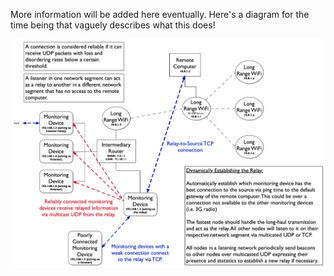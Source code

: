 More information will be added here eventually. Here's a diagram for the time being that vaguely describes what this does!

![It would appear your browser does not support images, lol](https://github.com/ownaginatious/formulahybrid-telemetry/blob/master/documentation/system_overview.png)
